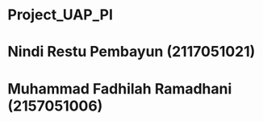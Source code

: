 # Project_UAP_PI
# Nindi Restu Pembayun        (2117051021)
# Muhammad Fadhilah Ramadhani (2157051006)
